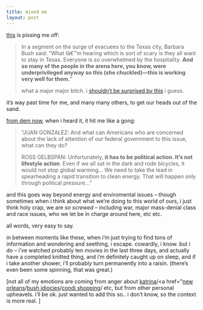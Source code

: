 ```yaml
---
title: mixed me
layout: post
---
```


[this][1] is pissing me off:

> In a segment on the surge of evacuees to the Texas city, Barbara Bush said: &#8220;What Iâ€™m hearing which is sort of scary is they all want to stay in Texas. Everyone is so overwhelmed by the hospitality. **And so many of the people in the arena here, you know, were underprivileged anyway so this (she chuckled)&#8212;this is working very well for them.**&#8220;</p>
what a major major bitch. i [shouldn&#8217;t be surprised by this][2] i guess. 

it&#8217;s way past time for me, and many many others, to get our heads out of the sand. 

[from dem now][3], when i heard it, it hit me like a gong: 

> &#8220;JUAN GONZALEZ: And what can Americans who are concerned about the lack of attention of our federal government to this issue, what can they do?</p> 
> 
> ROSS GELBSPAN: Unfortunately, **it has to be political action. It&#8217;s not lifestyle action**. Even if we all sat in the dark and rode bicycles, it would not stop global warming&#8230; We need to take the lead in spearheading a rapid transition to clean energy. That will happen only through political pressure&#8230;&#8221;

and this goes way beyond energy and enviromental issues &#8211; though sometimes when i think about what we&#8217;re doing to this world of ours, i just think holy crap, we are *so screwed* &#8211; including war, major mass-denial class and race issues, who we let be in charge around here, etc etc.

all words, very easy to say. 

in between moments like these, when i&#8217;m just trying to find tons of information and wondering and seething, i escape. cowardly, i know. but i do &#8211; i&#8217;ve watched probably ten movies in the last three days, and actually have a completed knitted thing, and i&#8217;m definitely caught up on sleep, and if i take another shower, i&#8217;ll probably turn permanently into a raisin. (there&#8217;s even been some spinning, that was great.)

[not all of my emotions are coming from anger about [katrina][4]/<a href="[new orleans][5]/[bush idiocies][6]/[condi shopping][7]/ etc, but from other personal upheavels. i&#8217;ll be ok. just wanted to add this so.. i don&#8217;t know, so the context is more real. ]

 [1]: http://atrios.blogspot.com/2005_09_04_atrios_archive.html#112596381619694000
 [2]: http://www.commondreams.org/views04/0429-11.htm
 [3]: http://www.democracynow.org/article.pl?sid=05/09/01/147233
 [4]: http://www.crooksandliars.com/2005/09/04.html#a4783
 [5]: http://www.crooksandliars.com/2005/09/02.html#a4763
 [6]: http://www.wonkette.com/politics/george-w-bush/index.php#bush-sees-the-bright-side-123665
 [7]: http://www.editorandpublisher.com/eandp/news/article_display.jsp?vnu_content_id=1001054110